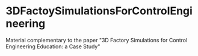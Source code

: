 # 3DFactoySimulationsForControlEngineering
Material complementary to the paper "3D Factory Simulations for Control Engineering Education: a Case Study"
